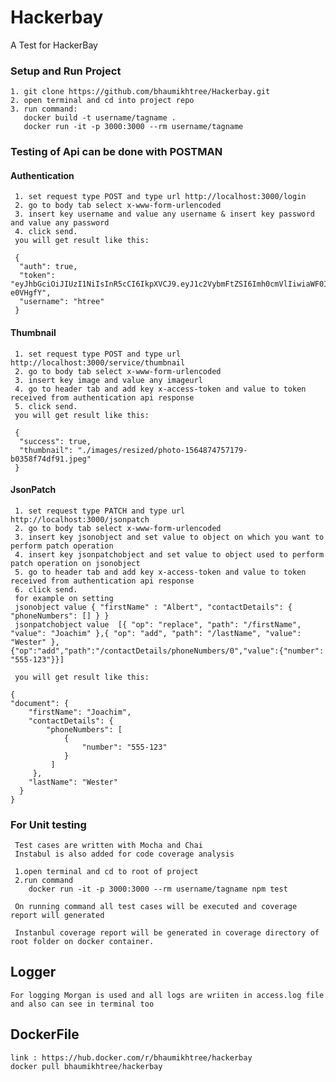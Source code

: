 # Hackerbay
A Test for HackerBay

### Setup and Run Project

    1. git clone https://github.com/bhaumikhtree/Hackerbay.git
    2. open terminal and cd into project repo
    3. run command:
       docker build -t username/tagname .
       docker run -it -p 3000:3000 --rm username/tagname

### Testing of Api can be done  with POSTMAN
    
#### Authentication
     1. set request type POST and type url http://localhost:3000/login
     2. go to body tab select x-www-form-urlencoded
     3. insert key username and value any username & insert key password and value any password
     4. click send.
     you will get result like this:
     
     {
      "auth": true,
      "token": "eyJhbGciOiJIUzI1NiIsInR5cCI6IkpXVCJ9.eyJ1c2VybmFtZSI6Imh0cmVlIiwiaWF0IjoxNTg4MjU0MTQ3LCJleHAiOjE1ODgzNDA1NDd9.MFxQoSvqgTadcvYkDi89s9kU7pc4O98IUp5-e0VHgfY",
      "username": "htree"
     }

#### Thumbnail
     1. set request type POST and type url http://localhost:3000/service/thumbnail
     2. go to body tab select x-www-form-urlencoded
     3. insert key image and value any imageurl
     4. go to header tab and add key x-access-token and value to token received from authentication api response 
     5. click send.
     you will get result like this:
     
     {
      "success": true,
      "thumbnail": "./images/resized/photo-1564874757179-b0358f74df91.jpeg"
     }

#### JsonPatch
     1. set request type PATCH and type url http://localhost:3000/jsonpatch
     2. go to body tab select x-www-form-urlencoded
     3. insert key jsonobject and set value to object on which you want to perform patch operation
     4. insert key jsonpatchobject and set value to object used to perform patch operation on jsonobject
     5. go to header tab and add key x-access-token and value to token received from authentication api response 
     6. click send.
     for example on setting 
     jsonobject value { "firstName" : "Albert", "contactDetails": { "phoneNumbers": [] } } 
     jsonpatchobject value  [{ "op": "replace", "path": "/firstName", "value": "Joachim" },{ "op": "add", "path": "/lastName", "value": "Wester" },{"op":"add","path":"/contactDetails/phoneNumbers/0","value":{"number": "555-123"}}] 
     
     you will get result like this:
     
    {
    "document": {
        "firstName": "Joachim",
        "contactDetails": {
            "phoneNumbers": [
                {
                    "number": "555-123"
                }
             ]
         },
        "lastName": "Wester"
      }
    }


###  For Unit testing
     Test cases are written with Mocha and Chai
     Instabul is also added for code coverage analysis

     1.open terminal and cd to root of project
     2.run command
        docker run -it -p 3000:3000 --rm username/tagname npm test
     
     On running command all test cases will be executed and coverage report will generated
     
     Instanbul coverage report will be generated in coverage directory of root folder on docker container.




## Logger
   
    For logging Morgan is used and all logs are wriiten in access.log file and also can see in terminal too

## DockerFile 
    link : https://hub.docker.com/r/bhaumikhtree/hackerbay
    docker pull bhaumikhtree/hackerbay


